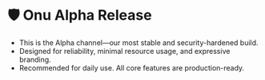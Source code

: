# 🛡️ Onu Alpha Release
- This is the Alpha channel—our most stable and security-hardened build.
-  Designed for reliability, minimal resource usage, and expressive branding.
-   Recommended for daily use. All core features are production-ready.

